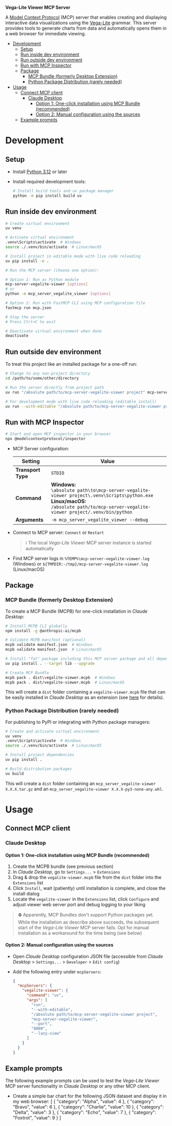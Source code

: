 **Vega-Lite Viewer MCP Server**

A [Model Context Protocol](https://modelcontextprotocol.com) (MCP) server that enables creating and displaying interactive data visualizations using the [Vega-Lite](https://vega.github.io/vega-lite) grammar. This server provides tools to generate charts from data and automatically opens them in a web browser for immediate viewing.

- [Development](#development)
  - [Setup](#setup)
  - [Run inside dev environment](#run-inside-dev-environment)
  - [Run outside dev environment](#run-outside-dev-environment)
  - [Run with MCP Inspector](#run-with-mcp-inspector)
  - [Package](#package)
    - [MCP Bundle (formerly Desktop Extension)](#mcp-bundle-formerly-desktop-extension)
    - [Python Package Distribution (rarely needed)](#python-package-distribution-rarely-needed)
- [Usage](#usage)
  - [Connect MCP client](#connect-mcp-client)
    - [Claude Desktop](#claude-desktop)
      - [Option 1: One-click installation using MCP Bundle (recommended)](#option-1-one-click-installation-using-mcp-bundle-recommended)
      - [Option 2: Manual configuration using the sources](#option-2-manual-configuration-using-the-sources)
  - [Example prompts](#example-prompts)

# Development

## Setup

- Install [Python 3.12](https://www.python.org/downloads) or later
- Install required development tools:
  
  ```bash
  # Install build tools and uv package manager
  python -m pip install build uv
  ```

## Run inside dev environment

```bash
# Create virtual environment
uv venv

# Activate virtual environment
.venv\Scripts\activate  # Windows
source ./.venv/bin/activate  # Linux/macOS

# Install project in editable mode with live code reloading
uv pip install -e .

# Run the MCP server (choose one option):

# Option 1: Run as Python module
mcp-server-vegalite-viewer [options]
# or
python -m mcp_server_vegalite_viewer [options]

# Option 2: Run with FastMCP CLI using MCP configuration file
fastmcp run mcp.json

# Stop the server
# Press Ctrl+C to exit

# Deactivate virtual environment when done
deactivate
```

## Run outside dev environment

To treat this project like an installed package for a one-off run:

```bash
# Change to any non-project directory
cd /path/to/some/other/directory

# Run the server directly from project path
uv run "/absolute path/to/mcp-server-vegalite-viewer project" mcp-server-vegalite-viewer [options]

# For development mode with live code reloading (editable install)
uv run --with-editable "/absolute path/to/mcp-server-vegalite-viewer project" mcp-server-vegalite-viewer [options]
```

## Run with MCP Inspector

```bash
# Start and open MCP inspector in your browser
npx @modelcontextprotocol/inspector
```

- MCP Server configuration:

  | Setting | Value |
  |---------|-------|
  | **Transport Type** | `STDIO` |
  | **Command** | **Windows:**<br>`\absolute path\to\mcp-server-vegalite-viewer project\.venv\Scripts\python.exe`<br>**Linux/macOS:**<br>`/absolute path/to/mcp-server-vegalite-viewer project/.venv/bin/python` |
  | **Arguments** | `-m mcp_server_vegalite_viewer --debug` |

- Connect to MCP server: `Connect` or `Restart`

  > :information_source: The local *Vega-Lite Viewer* MCP server instance is started automatically

- Find MCP server logs in `%TEMP%\mcp-server-vegalite-viewer.log` (Windows) or `${TMPDIR:-/tmp}/mcp-server-vegalite-viewer.log` (Linux/macOS)

## Package

### MCP Bundle (formerly Desktop Extension)

To create a MCP Bundle (MCPB) for one-click installation in *Claude Desktop*:

```bash
# Install MCPB CLI globally
npm install -g @anthropic-ai/mcpb

# Validate MCPB manifest (optional)
mcpb validate manifest.json  # Windows
mcpb validate manifest.json  # Linux/macOS

# Install "fat" package including this MCP server package and all dependencies into `lib` subfolder
uv pip install . --target lib --upgrade

# Create MCP Bundle
mcpb pack . dist\vegalite-viewer.mcpb  # Windows
mcpb pack . dist/vegalite-viewer.mcpb  # Linux/macOS
```

This will create a `dist` folder containing a `vegalite-viewer.mcpb` file that can be easily installed in *Claude Desktop* as an extension (see [here](https://www.anthropic.com/engineering/desktop-extensions) for details).

### Python Package Distribution (rarely needed)

For publishing to PyPI or integrating with Python package managers:

```bash
# Create and activate virtual environment
uv venv
.venv\Scripts\activate  # Windows
source ./.venv/bin/activate  # Linux/macOS

# Install project dependencies
uv pip install .

# Build distribution packages
uv build
```

This will create a `dist` folder containing an `mcp_server_vegalite-viewer X.X.X.tar.gz` and an `mcp_server_vegalite-viewer X.X.X-py3-none-any.whl`.

# Usage

## Connect MCP client

### Claude Desktop

#### Option 1: One-click installation using MCP Bundle (recommended)

1. Create the MCPB bundle (see previous section)
2. In *Claude Desktop*, go to `Settings...` > `Extensions`
3. Drag & drop the `vegalite-viewer.mcpb` file from the `dist` folder into the `Extensions` list
4. Click `Install`, wait (patiently) until installation is complete, and close the install dialog
5. Locate the `vegalite-viewer` in the `Extensions` list, click `Configure` and adjust viewer web server port and debug logging to your liking

> :no_entry: Apparently, MCP Bundles don't support Python packages yet. While the installation as describe above succeeds, the subsequent start of the *Vega-Lite Viewer* MCP server fails. Opt for manual installation as a workaround for the time being (see below)

#### Option 2: Manual configuration using the sources

- Open *Claude Desktop* configuration JSON file (accessible from *Claude Desktop* > `Settings...` > `Developer` > `Edit config`)
- Add the following entry under `mcpServers`:

  ```json
  {
    "mcpServers": {
      "vegalite-viewer": {
        "command": "uv",
        "args": [
          "run",
          "--with-editable",
          "/absolute path/to/mcp-server-vegalite-viewer project",
          "mcp-server-vegalite-viewer",
          "--port",
          "8080",
          "--lazy-view"
        ]
      }
    }
  }
  ```

## Example prompts

The following example prompts can be used to test the *Vega-Lite Viewer* MCP server functionality in *Claude Desktop* or any other MCP client.

- Create a simple bar chart for the following JSON dataset and display it in my web browser: 
[
  {
      "category": "Alpha",
      "value": 4
  },
  {
      "category": "Bravo",
      "value": 6
  },
  {
      "category": "Charlie",
      "value": 10
  },
  {
      "category": "Delta",
      "value": 3
  },
  {
      "category": "Echo",
      "value": 7
  },
  {
      "category": "Foxtrot",
      "value": 9
  }
]
